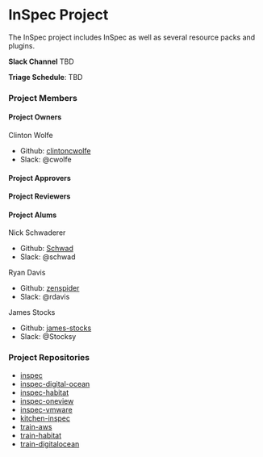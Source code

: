 # InSpec Project

The InSpec project includes InSpec as well as several resource packs and plugins.

**Slack Channel** TBD

**Triage Schedule**: TBD

### Project Members

#### Project Owners

Clinton Wolfe
  - Github: [clintoncwolfe](https://github.com/clintoncwolfe)
  - Slack: @cwolfe

#### Project Approvers

#### Project Reviewers

#### Project Alums

Nick Schwaderer
 - Github: [Schwad](https://github.com/Schwad)
 - Slack: @schwad

Ryan Davis
  - Github: [zenspider](https://github.com/zenspider)
  - Slack: @rdavis

James Stocks
  - Github: [james-stocks](https://github.com/james-stocks)
  - Slack: @Stocksy

### Project Repositories

- [inspec](https://github.com/inspec/inspec)
- [inspec-digital-ocean](https://github.com/inspec/inspec-digital-ocean)
- [inspec-habitat](https://github.com/inspec/inspec-habitat)
- [inspec-oneview](https://github.com/inspec/inspec-habitat)
- [inspec-vmware](https://github.com/inspec/inspec-vmware)
- [kitchen-inspec](https://github.com/inspec/kitchen-inspec)
- [train-aws](https://github.com/inspec/train-aws)
- [train-habitat](https://github.com/inspec/train-habitat)
- [train-digitalocean](https://github.com/inspec/train-digitalocean)
